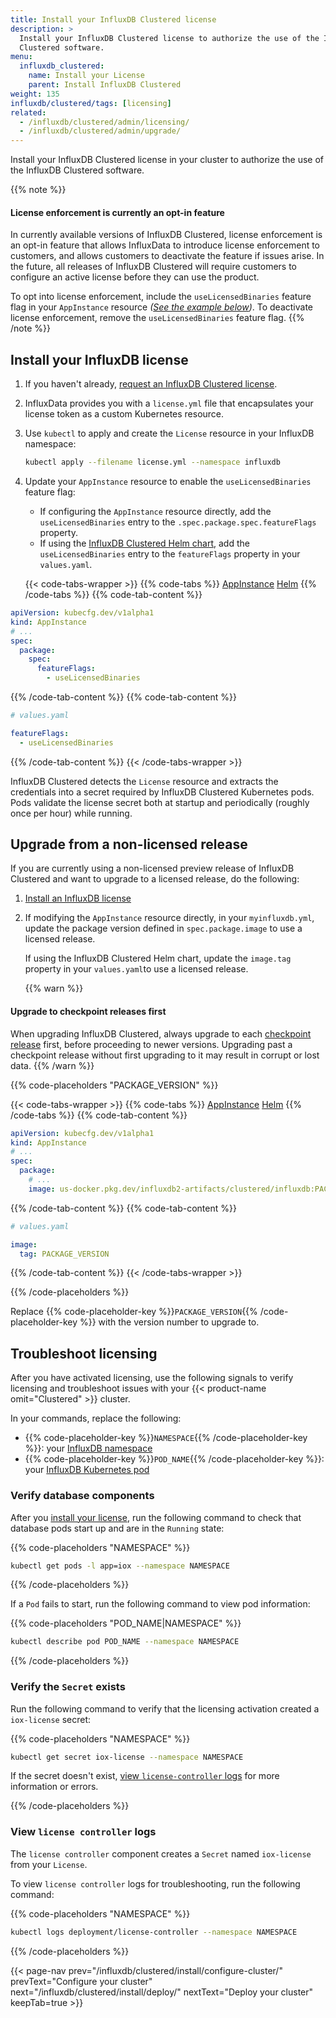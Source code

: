 ```yaml
---
title: Install your InfluxDB Clustered license
description: >
  Install your InfluxDB Clustered license to authorize the use of the InfluxDB
  Clustered software.
menu:
  influxdb_clustered:
    name: Install your License
    parent: Install InfluxDB Clustered
weight: 135
influxdb/clustered/tags: [licensing]
related:
  - /influxdb/clustered/admin/licensing/
  - /influxdb/clustered/admin/upgrade/
---
```


Install your InfluxDB Clustered license in your cluster to authorize the use
of the InfluxDB Clustered software.

{{% note %}}
#### License enforcement is currently an opt-in feature

In currently available versions of InfluxDB Clustered, license enforcement is an
opt-in feature that allows InfluxData to introduce license enforcement to
customers, and allows customers to deactivate the feature if issues arise.
In the future, all releases of InfluxDB Clustered will require customers to
configure an active license before they can use the product.

To opt into license enforcement, include the `useLicensedBinaries` feature flag
in your `AppInstance` resource _([See the example below](#enable-feature-flag))_.
To deactivate license enforcement, remove the `useLicensedBinaries` feature flag.
{{% /note %}}

## Install your InfluxDB license

1.  If you haven't already,
    [request an InfluxDB Clustered license](https://influxdata.com/contact-sales).
2.  InfluxData provides you with a `license.yml` file that encapsulates your
    license token as a custom Kubernetes resource.
3.  Use `kubectl` to apply and create the `License` resource in your InfluxDB
    namespace:

    <!--pytest.mark.skip-->

    ```sh
    kubectl apply --filename license.yml --namespace influxdb
    ```

4.  <span id="enable-feature-flag"></span>
    Update your `AppInstance` resource to enable the `useLicensedBinaries` feature flag:
    
    - If configuring the `AppInstance` resource directly, add the
      `useLicensedBinaries` entry to the `.spec.package.spec.featureFlags`
      property.
    - If using the [InfluxDB Clustered Helm chart](https://github.com/influxdata/helm-charts/tree/master/charts/influxdb3-clustered), add the `useLicensedBinaries` entry to the
    `featureFlags` property in your `values.yaml`.

    {{< code-tabs-wrapper >}}
{{% code-tabs %}}
[AppInstance](#)
[Helm](#)
{{% /code-tabs %}}
{{% code-tab-content %}}

```yml
apiVersion: kubecfg.dev/v1alpha1
kind: AppInstance
# ...
spec:
  package:
    spec:
      featureFlags:
        - useLicensedBinaries
```

{{% /code-tab-content %}}
{{% code-tab-content %}}

```yml
# values.yaml

featureFlags:
  - useLicensedBinaries
```

{{% /code-tab-content %}}
    {{< /code-tabs-wrapper >}}

InfluxDB Clustered detects the `License` resource and extracts the credentials
into a secret required by InfluxDB Clustered Kubernetes pods.
Pods validate the license secret both at startup and periodically (roughly once
per hour) while running.

## Upgrade from a non-licensed release

If you are currently using a non-licensed preview release of InfluxDB Clustered
and want to upgrade to a licensed release, do the following:

1.  [Install an InfluxDB license](#install-your-influxdb-license)
2.  If modifying the `AppInstance` resource directly, in your `myinfluxdb.yml`,
    update the package version defined in `spec.package.image` to use a licensed
    release.
    
    If using the InfluxDB Clustered Helm chart, update the `image.tag` property
    in your `values.yaml`to use a licensed release.

    {{% warn %}}
#### Upgrade to checkpoint releases first

When upgrading InfluxDB Clustered, always upgrade to each
[checkpoint release](/influxdb/clustered/admin/upgrade/#checkpoint-releases)
first, before proceeding to newer versions.
Upgrading past a checkpoint release without first upgrading to it may result in
corrupt or lost data.
    {{% /warn %}}

{{% code-placeholders "PACKAGE_VERSION" %}}

{{< code-tabs-wrapper >}}
{{% code-tabs %}}
[AppInstance](#)
[Helm](#)
{{% /code-tabs %}}
{{% code-tab-content %}}

```yml
apiVersion: kubecfg.dev/v1alpha1
kind: AppInstance
# ...
spec:
  package:
    # ...
    image: us-docker.pkg.dev/influxdb2-artifacts/clustered/influxdb:PACKAGE_VERSION
```

{{% /code-tab-content %}}
{{% code-tab-content %}}

```yml
# values.yaml

image:
  tag: PACKAGE_VERSION
```

{{% /code-tab-content %}}
{{< /code-tabs-wrapper >}}

{{% /code-placeholders %}}

Replace {{% code-placeholder-key %}}`PACKAGE_VERSION`{{% /code-placeholder-key %}} with
the version number to upgrade to.

## Troubleshoot licensing

After you have activated licensing, use the following signals to verify licensing
and troubleshoot issues with your {{< product-name omit="Clustered" >}}
cluster.

In your commands, replace the following:

- {{% code-placeholder-key %}}`NAMESPACE`{{% /code-placeholder-key %}}:
  your [InfluxDB namespace](/influxdb/clustered/install/configure-cluster/#create-a-namespace-for-influxdb)
- {{% code-placeholder-key %}}`POD_NAME`{{% /code-placeholder-key %}}:
  your [InfluxDB Kubernetes pod](/influxdb/clustered/install/deploy/#inspect-cluster-pods)

### Verify database components

After you [install your license](#install-your-influxdb-license),
run the following command to check that database pods start up and are in the
`Running` state:

<!--pytest.mark.skip-->

{{% code-placeholders "NAMESPACE" %}}

```sh
kubectl get pods -l app=iox --namespace NAMESPACE
```

{{% /code-placeholders %}}

If a `Pod` fails to start, run the following command to view pod information:

<!--pytest.mark.skip-->

{{% code-placeholders "POD_NAME|NAMESPACE" %}}

```sh
kubectl describe pod POD_NAME --namespace NAMESPACE
```

{{% /code-placeholders %}}

### Verify the `Secret` exists 

Run the following command to verify that the licensing activation created a
`iox-license` secret:

<!--pytest.mark.skip-->

{{% code-placeholders "NAMESPACE" %}}

```sh
kubectl get secret iox-license --namespace NAMESPACE
```

If the secret doesn't exist,
[view `license-controller` logs](#view-license-controller-logs) for
more information or errors.

{{% /code-placeholders %}}

### View `license controller` logs

The `license controller` component creates a `Secret` named `iox-license` from your
`License`.

To view `license controller` logs for troubleshooting, run the following
command:

<!--pytest.mark.skip-->

{{% code-placeholders "NAMESPACE" %}}

```sh
kubectl logs deployment/license-controller --namespace NAMESPACE
```

{{% /code-placeholders %}}


{{< page-nav prev="/influxdb/clustered/install/configure-cluster/" prevText="Configure your cluster" next="/influxdb/clustered/install/deploy/" nextText="Deploy your cluster" keepTab=true >}}
